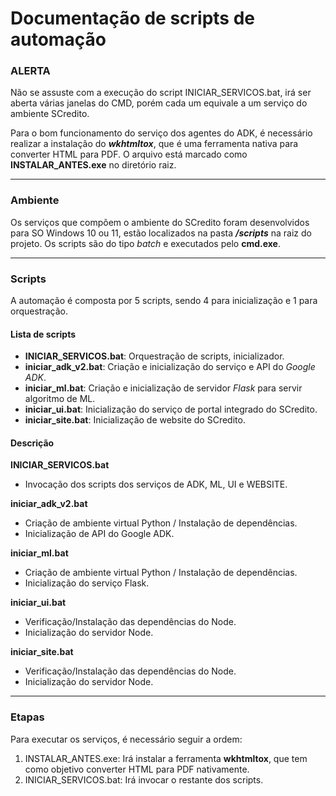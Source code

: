 # Documentação de scripts de automação

### ALERTA
Não se assuste com a execução do script INICIAR_SERVICOS.bat, irá ser aberta várias janelas do CMD, porém cada um equivale a um serviço do ambiente SCredito.

Para o bom funcionamento do serviço dos agentes do ADK, é necessário realizar a instalação do ***wkhtmltox***, que é uma ferramenta nativa para converter HTML para PDF. O arquivo está marcado como **INSTALAR_ANTES.exe** no diretório raiz.

---

### Ambiente
Os serviços que compõem o ambiente do SCredito foram desenvolvidos para SO Windows 10 ou 11, estão localizados na pasta ***/scripts*** na raiz do projeto. Os scripts são do tipo *batch* e executados pelo **cmd.exe**.

---

### Scripts
A automação é composta por 5 scripts, sendo 4 para inicialização e 1 para orquestração. 
#### Lista de scripts
* **INICIAR_SERVICOS.bat**: Orquestração de scripts, inicializador.
* **iniciar_adk_v2.bat**: Criação e inicialização do serviço e API do *Google ADK*.
* **iniciar_ml.bat**: Criação e inicialização de servidor *Flask* para servir algoritmo de ML.
* **iniciar_ui.bat**: Inicialização do serviço de portal integrado do SCredito.
* **iniciar_site.bat**: Inicialização de website do SCredito.

#### Descrição
**INICIAR_SERVICOS.bat**
 - Invocação dos scripts dos serviços de ADK, ML, UI e WEBSITE.

**iniciar_adk_v2.bat**
 - Criação de ambiente virtual Python / Instalação de dependências.
 - Inicialização de API do Google ADK.

**iniciar_ml.bat**
 - Criação de ambiente virtual Python / Instalação de dependências.
 - Inicialização do serviço Flask.

**iniciar_ui.bat**
 - Verificação/Instalação das dependências do Node.
 - Inicialização do servidor Node.

 **iniciar_site.bat**
 - Verificação/Instalação das dependências do Node.
 - Inicialização do servidor Node.
 
---

### Etapas 
Para executar os serviços, é necessário seguir a ordem:
1. INSTALAR_ANTES.exe: Irá instalar a ferramenta **wkhtmltox**, que tem como objetivo converter HTML para PDF nativamente.
2. INICIAR_SERVICOS.bat: Irá invocar o restante dos scripts.
   
